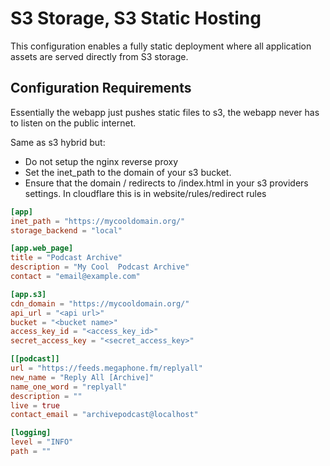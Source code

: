 # S3 Storage, S3 Static Hosting

This configuration enables a fully static deployment where all application assets are served directly from S3 storage.

## Configuration Requirements

Essentially the webapp just pushes static files to s3, the webapp never has to listen on the public internet.

Same as s3 hybrid but:

* Do not setup the nginx reverse proxy
* Set the inet_path to the domain of your s3 bucket.
* Ensure that the domain / redirects to /index.html in your s3 providers settings. In cloudflare this is in website/rules/redirect rules

```toml
[app]
inet_path = "https://mycooldomain.org/"
storage_backend = "local"

[app.web_page]
title = "Podcast Archive"
description = "My Cool  Podcast Archive"
contact = "email@example.com"

[app.s3]
cdn_domain = "https://mycooldomain.org/"
api_url = "<api url>"
bucket = "<bucket name>"
access_key_id = "<access_key_id>"
secret_access_key = "<secret_access_key>"

[[podcast]]
url = "https://feeds.megaphone.fm/replyall"
new_name = "Reply All [Archive]"
name_one_word = "replyall"
description = ""
live = true
contact_email = "archivepodcast@localhost"

[logging]
level = "INFO"
path = ""
```
